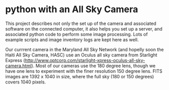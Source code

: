 
python with an All Sky Camera
=============================

This project describes not only the set up of the camera and
associated software on the connected computer, it also helps you set
up a server, and associated python code to perform some image
processing. Lots of example scripts and image inventory logs are kept
here as well.

Our currrent camera in the Maryland All Sky Network (and hopelly soon
the Haiti All Sky Camera, HASC) use an Oculus all sky camera from
Starlight Express
(http://www.optcorp.com/starlight-xpress-oculus-all-sky-camera.html). Most
of our cameras use the 180 degree lens, though we have one lens to
experiment with the finer resolution 150 degree lens. FITS images are
1392 x 1040 in size, where the full sky (180 or 150 degrees) covers
1040 pixels.
